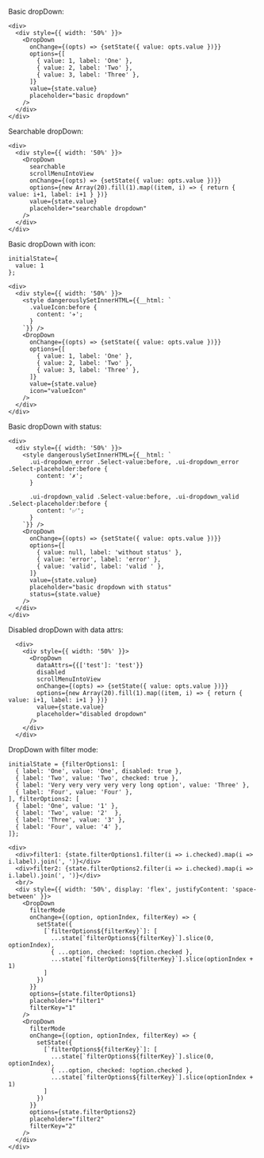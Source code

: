 Basic dropDown:

    <div>
      <div style={{ width: '50%' }}>
        <DropDown
          onChange={(opts) => {setState({ value: opts.value })}}
          options={[
            { value: 1, label: 'One' },
            { value: 2, label: 'Two' },
            { value: 3, label: 'Three' },
          ]}
          value={state.value}
          placeholder="basic dropdown"
        />
      </div>
    </div>

Searchable dropDown:

    <div>
      <div style={{ width: '50%' }}>
        <DropDown
          searchable
          scrollMenuIntoView
          onChange={(opts) => {setState({ value: opts.value })}}
          options={new Array(20).fill(1).map((item, i) => { return { value: i+1, label: i+1 } })}
          value={state.value}
          placeholder="searchable dropdown"
        />
      </div>
    </div>


Basic dropDown with icon:

    initialState={
      value: 1
    };

    <div>
      <div style={{ width: '50%' }}>
        <style dangerouslySetInnerHTML={{__html: `
          .valueIcon:before {
            content: '✈';
          }
        `}} />
        <DropDown
          onChange={(opts) => {setState({ value: opts.value })}}
          options={[
            { value: 1, label: 'One' },
            { value: 2, label: 'Two' },
            { value: 3, label: 'Three' },
          ]}
          value={state.value}
          icon="valueIcon"
        />
      </div>
    </div>

Basic dropDown with status:

    <div>
      <div style={{ width: '50%' }}>
        <style dangerouslySetInnerHTML={{__html: `
          .ui-dropdown_error .Select-value:before, .ui-dropdown_error .Select-placeholder:before {
            content: '✗';
          }

          .ui-dropdown_valid .Select-value:before, .ui-dropdown_valid .Select-placeholder:before {
            content: '✅';
          }
        `}} />
        <DropDown
          onChange={(opts) => {setState({ value: opts.value })}}
          options={[
            { value: null, label: 'without status' },
            { value: 'error', label: 'error' },
            { value: 'valid', label: 'valid ' },
          ]}
          value={state.value}
          placeholder="basic dropdown with status"
          status={state.value}
        />
      </div>
    </div>

Disabled dropDown with data attrs:

      <div>
        <div style={{ width: '50%' }}>
          <DropDown
            dataAttrs={{['test']: 'test'}}
            disabled
            scrollMenuIntoView
            onChange={(opts) => {setState({ value: opts.value })}}
            options={new Array(20).fill(1).map((item, i) => { return { value: i+1, label: i+1 } })}
            value={state.value}
            placeholder="disabled dropdown"
          />
        </div>
      </div>

DropDown with filter mode:

    initialState = {filterOptions1: [
      { label: 'One', value: 'One', disabled: true },
      { label: 'Two', value: 'Two', checked: true },
      { label: 'Very very very very very long option', value: 'Three' },
      { label: 'Four', value: 'Four' },
    ], filterOptions2: [
      { label: 'One', value: '1' },
      { label: 'Two', value: '2'  },
      { label: 'Three', value: '3' },
      { label: 'Four', value: '4' },
    ]};

    <div>
      <div>filter1: {state.filterOptions1.filter(i => i.checked).map(i => i.label).join(', ')}</div>
      <div>filter2: {state.filterOptions2.filter(i => i.checked).map(i => i.label).join(', ')}</div>
      <br/>
      <div style={{ width: '50%', display: 'flex', justifyContent: 'space-between' }}>
        <DropDown
          filterMode
          onChange={(option, optionIndex, filterKey) => {
            setState({
              [`filterOptions${filterKey}`]: [
                ...state[`filterOptions${filterKey}`].slice(0, optionIndex),
                { ...option, checked: !option.checked },
                ...state[`filterOptions${filterKey}`].slice(optionIndex + 1)
              ]
            })
          }}
          options={state.filterOptions1}
          placeholder="filter1"
          filterKey="1"
        />
        <DropDown
          filterMode
          onChange={(option, optionIndex, filterKey) => {
            setState({
              [`filterOptions${filterKey}`]: [
                ...state[`filterOptions${filterKey}`].slice(0, optionIndex),
                { ...option, checked: !option.checked },
                ...state[`filterOptions${filterKey}`].slice(optionIndex + 1)
              ]
            })
          }}
          options={state.filterOptions2}
          placeholder="filter2"
          filterKey="2"
        />
      </div>
    </div>
